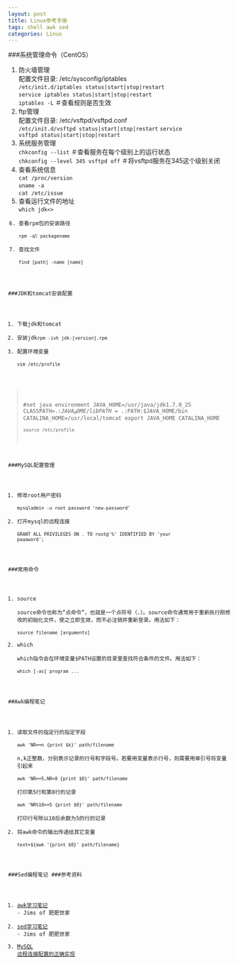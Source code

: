 ```yaml
---
layout: post
title: Linux参考手册
tags: shell awk sed
categories: Linux
---
```

###系统管理命令（CentOS）
1. 防火墙管理  
配置文件目录: /etc/sysconfig/iptables  
<code>/etc/init.d/iptables status|start|stop|restart</code>  
<code>service iptables status|start|stop|restart</code>  
<code>iptables -L</code> ＃查看规则是否生效  
2. ftp管理  
配置文件目录: /etc/vsftpd/vsftpd.conf  
<code>/etc/init.d/vsftpd status|start|stop|restart</code>
<code>service vsftpd status|start|stop|restart</code>
3. 系统服务管理  
<code>chkconfig --list</code> ＃查看服务在每个级别上的运行状态  
<code>chkconfig --level 345 vsftpd off</code> ＃将vsftpd服务在345这个级别关闭
4. 查看系统信息  
<code>cat /proc/version</code>  
<code>uname -a</code>  
<code>cat /etc/issue</code>  
5. 查看运行文件的地址  
<code>which jdk<>  
6. 查看rpm包的安装路径  
<code>rpm -ql packagename</code>
7. 查找文件  
<code>find [path] -name [name]</code>  

###JDK和tomcat安装配置
1. 下载jdk和tomcat  
2. 安装jdk<code>rpm -ivh jdk-[version].rpm</code>  
3. 配置环境变量  
<code>vim /etc/profile</code>  
>\#set java environment
>JAVA_HOME=/usr/java/jdk1.7.0_25
>CLASSPATH=.:$JAVA_HOME/lib
>PATH=.:$PATH:$JAVA_HOME/bin
>CATALINA_HOME=/usr/local/tomcat
>export JAVA_HOME CATALINA_HOME  
<code>source /etc/profile</code>  

###MySQL配置管理
1. 修改root用户密码  
<code>mysqladmin -u root password 'new-password'</code>
2. 打开mysql的远程连接  
<code>GRANT ALL PRIVILEGES ON *.* TO root@'%' IDENTIFIED BY 'your paaaword';</code>  

###常用命令
1. source  
source命令也称为“点命令”，也就是一个点符号（.）。source命令通常用于重新执行刚修改的初始化文件，使之立即生效，而不必注销并重新登录。用法如下：  
<code>source filename [arguments]</code>
2. which  
which指令会在环境变量$PATH设置的目录里查找符合条件的文件。用法如下：  
<code>which [-as] program ...</code>

##Awk编程笔记
1. 读取文件的指定行的指定字段  
<code>awk 'NR==n {print $k}' path/filename</code>  
n,k正整数，分别表示记录的行号和字段号。若要用变量表示行号，则需要用单引号将变量引起来  
<code>awk 'NR==5,NR=8 {print $0}' path/filename</code>  
打印第5行和第8行的记录  
<code>awk 'NR%10==5 {print $0}' path/filename</code>  
打印行号除以10后余数为5的行的记录  
2. 将awk命令的输出传递给其它变量  
<code>text=${awk '{print $0}' path/filename}</code>  
  
###Sed编程笔记
###参考资料  
1. [awk学习笔记](http://man.lupaworld.com/content/manage/ringkee/awk.htm#id2861697) - Jims of 肥肥世家
2. [sed学习笔记](http://tsnc.zhongaokao.com/tsnc_wgrj/doc/sed.htm) - Jims of 肥肥世家
3. [MySQL 远程连接配置的正确实现](http://database.51cto.com/art/201006/204537.htm)
